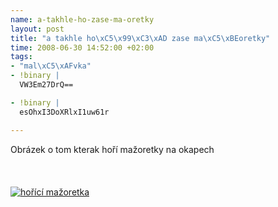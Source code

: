 ```yaml
--- 
name: a-takhle-ho-zase-ma-oretky
layout: post
title: "a takhle ho\xC5\x99\xC3\xAD zase ma\xC5\xBEoretky"
time: 2008-06-30 14:52:00 +02:00
tags: 
- "mal\xC5\xAFvka"
- !binary |
  VW3Em27DrQ==

- !binary |
  esOhxI3DoXRlxI1uw61r

---
```

<!--texy-->Obrázek o tom kterak hoří mažoretky na okapech<br/><br/><a name='more'></a><br/><br/><a title="hořící mažoretka" href="http://www.rooland.cz/wp-content/uploads/2008/06/mazoretka.bmp"><img src="http://www.rooland.cz/wp-content/uploads/2008/06/mazoretka.bmp" alt="hořící mažoretka" /></a>
